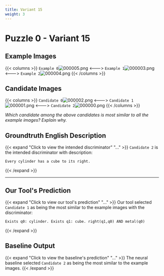 ```yaml
---
title: Variant 15
weight: 3
---
```


# Puzzle 0 - Variant 15

## Example Images
{{< columns >}}
`Example 0`![000005.png](/clevr-variants/apocope/fovariant-15/render/images/CLEVR_val_000005.png)
<--->
`Example 1`![000003.png](/clevr-variants/apocope/fovariant-15/render/images/CLEVR_val_000003.png)
<--->
`Example 2`![000004.png](/clevr-variants/apocope/fovariant-15/render/images/CLEVR_val_000004.png)
{{< /columns >}}

## Candidate Images
{{< columns >}}
`Candidate 0`![000002.png](/clevr-variants/apocope/fovariant-15/render/images/CLEVR_val_000002.png)
<--->
`Candidate 1`![000001.png](/clevr-variants/apocope/fovariant-15/render/images/CLEVR_val_000001.png)
<--->
`Candidate 2`![000000.png](/clevr-variants/apocope/fovariant-15/render/images/CLEVR_val_000000.png)
{{< /columns >}}

*Which candidate among the above candidates is most similar to all the example images? Explain why.*

## Groundtruth English Description

{{< expand "Click to view the intended discriminator" "..." >}}
`Candidate 2` is the intended discriminator with description:
```plaintext 
Every cylinder has a cube to its right.
```
{{< /expand >}}

---



## Our Tool's Prediction

{{< expand "Click to view our tool's prediction" "..." >}}
Our tool selected `Candidate 1` as being the most similar to the example images with the discriminator:
```plaintext
Exists q0: cylinder. Exists q1: cube. right(q1,q0) AND metal(q0)
```
{{< /expand >}}



## Baseline Output

{{< expand "Click to view the baseline's prediction" "..." >}}
The neural baseline selected `Candidate 2` as being the most similar to the example images.
{{< /expand >}}

